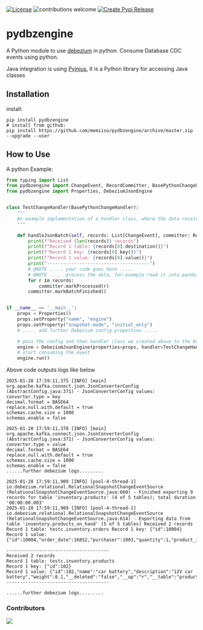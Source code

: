 [![License](http://img.shields.io/:license-apache%202.0-brightgreen.svg)](http://www.apache.org/licenses/LICENSE-2.0.html)
![contributions welcome](https://img.shields.io/badge/contributions-welcome-brightgreen.svg?style=flat)
[![Create Pypi Release](https://github.com/memiiso/pydbzengine/actions/workflows/release.yml/badge.svg)](https://github.com/memiiso/pydbzengine/actions/workflows/release.yml)
# pydbzengine

A Python module to use [debezium](https://debezium.io/) in python. Consume Database CDC events using python.

Java integration is using [Pyjnius](https://pyjnius.readthedocs.io/en/latest/), It is a Python library for accessing
Java classes

## Installation

install:

```shell
pip install pydbzengine
# install from github:
pip install https://github.com/memiiso/pydbzengine/archive/master.zip --upgrade --user
```

## How to Use

A python Example:

```python
from typing import List
from pydbzengine import ChangeEvent, RecordCommitter, BasePythonChangeHandler
from pydbzengine import Properties, DebeziumJsonEngine


class TestChangeHandler(BasePythonChangeHandler):
    """
    An example implementation of a handler class, where the data received from java is processed.
    """

    def handleJsonBatch(self, records: List[ChangeEvent], committer: RecordCommitter):
        print(f"Received {len(records)} records")
        print(f"Record 1 table: {records[0].destination()}")
        print(f"Record 1 key: {records[0].key()}")
        print(f"Record 1 value: {records[0].value()}")
        print("--------------------------------------")
        # @NOTE ..... your code goes here .....
        # @NOTE ..... process the data, for-example read it into pandas and save to destination etc. .....
        for r in records:
            committer.markProcessed(r)
        committer.markBatchFinished()


if __name__ == '__main__':
    props = Properties()
    props.setProperty("name", "engine")
    props.setProperty("snapshot.mode", "initial_only")
    # ..... add further Debezium config properties .....

    # pass the config and then handler class we created above to the DebeziumJsonEngine
    engine = DebeziumJsonEngine(properties=props, handler=TestChangeHandler())
    # start consuming the event
    engine.run()
```

Above code outputs logs like below

```asciidoc
2025-01-28 17:59:11,375 [INFO] [main] org.apache.kafka.connect.json.JsonConverterConfig (AbstractConfig.java:371) - JsonConverterConfig values:
converter.type = key
decimal.format = BASE64
replace.null.with.default = true
schemas.cache.size = 1000
schemas.enable = false

2025-01-28 17:59:11,378 [INFO] [main] org.apache.kafka.connect.json.JsonConverterConfig (AbstractConfig.java:371) - JsonConverterConfig values:
converter.type = value
decimal.format = BASE64
replace.null.with.default = true
schemas.cache.size = 1000
schemas.enable = false
......further debezium logs.........

2025-01-28 17:59:11,909 [INFO] [pool-4-thread-1] io.debezium.relational.RelationalSnapshotChangeEventSource (RelationalSnapshotChangeEventSource.java:660) - Finished exporting 9 records for table 'inventory.products' (4 of 5 tables); total duration '00:00:00.003' 
2025-01-28 17:59:11,909 [INFO] [pool-4-thread-1] io.debezium.relational.RelationalSnapshotChangeEventSource (RelationalSnapshotChangeEventSource.java:614) - Exporting data from table 'inventory.products_on_hand' (5 of 5 tables) Received 2 records Record 1 table: testc.inventory.orders Record 1 key: {"id":10004} Record 1 value: {"id":10004,"order_date":16852,"purchaser":1003,"quantity":1,"product_id":107,"__deleted":"false","__op":"r","__table":"orders","__source_ts_ms":1738083551906,"__ts_ms":1738083551905}

--------------------------------------
Received 2 records
Record 1 table: testc.inventory.products
Record 1 key: {"id":102}
Record 1 value: {"id":102,"name":"car battery","description":"12V car battery","weight":8.1,"__deleted":"false","__op":"r","__table":"products","__source_ts_ms":1738083551906,"__ts_ms":1738083551909}
--------------------------------------

......further debezium logs.........
```

### Contributors

<a href="https://github.com/memiiso/pydbzengine/graphs/contributors">
  <img src="https://contributors-img.web.app/image?repo=memiiso/pydbzengine" />
</a>


